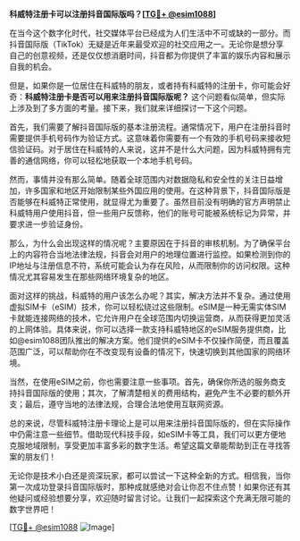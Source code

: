 **科威特注册卡可以注册抖音国际版吗？[[TG💪+ @esim1088](https://t.me/s/esim1088)]**

在当今这个数字化时代，社交媒体平台已经成为人们生活中不可或缺的一部分。而抖音国际版（TikTok）无疑是近年来最受欢迎的社交应用之一。无论你是想分享自己的创意视频，还是仅仅想消磨时间，抖音都为你提供了丰富的娱乐内容和展示自我的机会。

但是，如果你是一位居住在科威特的朋友，或者持有科威特的注册卡，你可能会好奇：**科威特注册卡是否可以用来注册抖音国际版呢？** 这个问题看似简单，但实际上涉及到了多方面的考量。接下来，我们就来详细探讨一下这个问题。

首先，我们需要了解抖音国际版的基本注册流程。通常情况下，用户在注册抖音时需要提供手机号码作为验证方式。这意味着你需要有一个有效的手机号码来接收短信验证码。对于居住在科威特的人来说，这并不是什么大问题，因为科威特拥有完善的通信网络，你可以轻松地获取一个本地手机号码。

然而，事情并没有那么简单。随着全球范围内对数据隐私和安全性的关注日益增加，许多国家和地区开始限制某些外国应用的使用。在这种背景下，抖音国际版是否能够在科威特正常使用，就显得尤为重要了。虽然目前没有明确的官方声明禁止科威特用户使用抖音，但一些用户反馈称，他们的账号可能被系统标记为异常，并要求进一步验证身份。

那么，为什么会出现这样的情况呢？主要原因在于抖音的审核机制。为了确保平台上的内容符合当地法律法规，抖音会对用户的地理位置进行监控。如果检测到你的IP地址与注册信息不符，系统可能会认为存在风险，从而限制你的访问权限。这种情况尤其容易发生在那些网络环境复杂的地区。

面对这样的挑战，科威特的用户该怎么办呢？其实，解决方法并不复杂。通过使用虚拟SIM卡（eSIM）技术，你可以轻松绕过这些限制。eSIM是一种无需实体SIM卡就能连接网络的技术，它允许用户在全球范围内切换运营商，从而获得更加灵活的上网体验。具体来说，你可以选择一款支持科威特地区的eSIM服务提供商，比如@esim1088团队推出的解决方案。他们提供的eSIM卡不仅操作简便，而且覆盖范围广泛，可以帮助你在不改变现有设备的情况下，快速切换到其他国家的网络环境。

当然，在使用eSIM之前，你也需要注意一些事项。首先，确保你所选的服务商支持抖音国际版的使用；其次，了解清楚相关的费用结构，避免产生不必要的额外开支；最后，遵守当地的法律法规，合理合法地使用互联网资源。

总的来说，尽管科威特注册卡理论上是可以用来注册抖音国际版的，但在实际操作中仍需注意一些细节。借助现代科技手段，如eSIM卡等工具，我们可以更方便地克服地域限制，享受更加丰富多彩的数字生活。希望这篇文章能帮助到正在寻找答案的朋友们！

无论你是技术小白还是资深玩家，都可以尝试一下这种全新的方式。相信我，当你第一次成功登录抖音国际版时，那种成就感绝对会让你忍不住点赞！如果你还有其他疑问或经验想要分享，欢迎随时留言讨论。让我们一起探索这个充满无限可能的数字世界吧！

[[TG💪+ @esim1088](https://t.me/s/esim1088) ![Image](https://i.postimg.cc/4NQfJmqS/Snipaste-2025-05-13-00-14-12.png)]